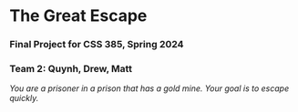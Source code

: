 # The Great Escape
### Final Project for CSS 385, Spring 2024
### Team 2: Quynh, Drew, Matt

*You are a prisoner in a prison that has a gold mine.
Your goal is to escape quickly.*
